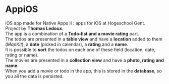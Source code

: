 # AppiOS
iOS app made for Native Apps II : apps for iOS at Hogeschool Gent.</br>
Project by **Thomas Ledoux**.</br>
The app is a combination of a **Todo-list and a movie rating** part.</br>
The todos are presented in a **table view** and have a **location** added to them (*MapKit*), a **date** (picked in calendar), a **rating** and a **name**.</br>
It is possible to **sort** the todos on each one of these field (location, date, rating or name).</br>
The movies are presented in a **collection view** and have a **photo, rating and name**.</br>
When you add a movie or todo in the app, this is stored in the **database**, so you all the data is persisted. </br>
</br>
